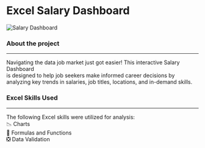 # Excel Salary Dashboard


![Salary Dashboard](https://github.com/user-attachments/assets/39412e25-863f-4780-9fae-71290658ed59)




### About the project
---

Navigating the data job market just got easier! This interactive Salary Dashboard<br>
is designed to help job seekers make informed career decisions by analyzing key trends in salaries, job titles, locations, and in-demand skills.





### Excel Skills Used
---
The following Excel skills were utilized for analysis:<br>
📉 Charts<br>
🧮 Formulas and Functions<br>
❎ Data Validation<br>
